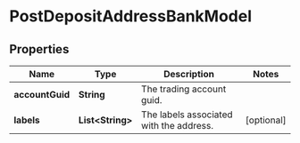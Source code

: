

# PostDepositAddressBankModel


## Properties

| Name | Type | Description | Notes |
|------------ | ------------- | ------------- | -------------|
|**accountGuid** | **String** | The trading account guid. |  |
|**labels** | **List&lt;String&gt;** | The labels associated with the address. |  [optional] |



